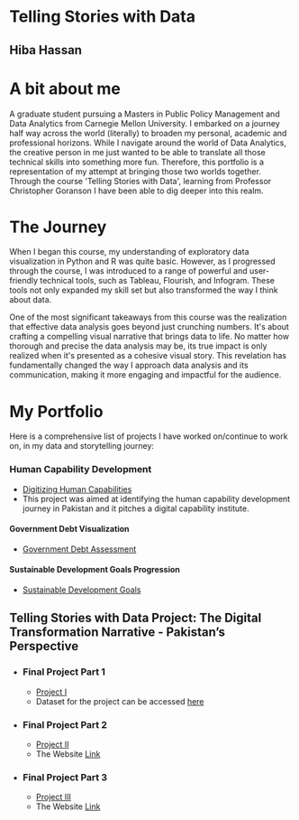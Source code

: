 # Telling Stories with Data
## Hiba Hassan

# A bit about me
A graduate student pursuing a Masters in Public Policy Management and Data Analytics from Carnegie Mellon University. 
I embarked on a journey half way across the world (literally) to broaden my personal, academic and professional horizons. While I navigate around the world of Data Analytics, the creative person in me
just wanted to be able to translate all those technical skills into something more fun. Therefore, this portfolio is a representation of my attempt at bringing those two worlds together. Through the course 'Telling Stories with Data', learning from Professor Christopher Goranson I have been able to dig deeper into this realm. 

# The Journey 
When I began this course, my understanding of exploratory data visualization in Python and R was quite basic. However, as I progressed through the course, I was introduced to a range of powerful and user-friendly technical tools, such as Tableau, Flourish, and Infogram. These tools not only expanded my skill set but also transformed the way I think about data.

One of the most significant takeaways from this course was the realization that effective data analysis goes beyond just crunching numbers. It's about crafting a compelling visual narrative that brings data to life. No matter how thorough and precise the data analysis may be, its true impact is only realized when it's presented as a cohesive visual story. This revelation has fundamentally changed the way I approach data analysis and its communication, making it more engaging and impactful for the audience. 

# My Portfolio
Here is a comprehensive list of projects I have worked on/continue to work on, in my data and storytelling journey:

### Human Capability Development
- [Digitizing Human Capabilities](https://github.com/hibahassan96/hibah-tswd-portfolio/blob/main/Digitizing%20Human%20Capabilities.pdf)
- This project was aimed at identifying the human capability development journey in Pakistan and it pitches a digital capability institute.
  
#### Government Debt Visualization
- [Government Debt Assessment](https://hibahassan96.github.io/hibah-tswd-portfolio/GovtDebt.html)

#### Sustainable Development Goals Progression
- [Sustainable Development Goals](https://hibahassan96.github.io/hibah-tswd-portfolio/SustainableDevelopmentGoals.html)

## Telling Stories with Data Project: The Digital Transformation Narrative - Pakistan’s Perspective
- ### Final Project Part 1 
  - [Project I](https://hibahassan96.github.io/hibah-tswd-portfolio/Project_I_PakistansDigitization.html)
  - Dataset for the project can be accessed [here](https://github.com/hibahassan96/hibah-tswd-portfolio/blob/main/Digital%20Data%20-%20Final%20Project%20Workbook.xlsx)

- ### Final Project Part 2
  - [Project II](https://hibahassan96.github.io/hibah-tswd-portfolio/Project_II_PakistansDigitization.html) 
  - The Website [Link](https://preview.shorthand.com/f0VL0RSaMQNXBT8p)

- ### Final Project Part 3
  - [Project III](https://hibahassan96.github.io/hibah-tswd-portfolio/Project_III_PakistansDigitization.html)
  - The Website [Link](https://preview.shorthand.com/f0VL0RSaMQNXBT8p)
